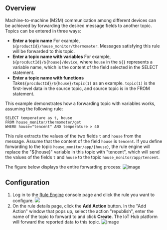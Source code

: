 [//]: # (chinagitpath:XXXXX)

## Overview
Machine-to-machine (M2M) communication among different devices can be achieved by forwarding the desired message fields to another topic. Topics can be entered in three ways:
- **Enter a topic name**
For example, ```${productId}/house_monitor/thermometer```. Messages satisfying this rule will be forwarded to this topic.
- **Enter a topic name with variables**
For example, ```${procductId}/${house}/device```, where ```house``` in the ```${}``` represents a variable name, which is the content of the field selected in the SELECT statement.
- **Enter a topic name with functions**
Take```${procductId}/${house}/topic(1)``` as an example. ```topic(1)``` is the first-level data in the source topic, and source topic is in the FROM statement.

This example demonstrates how a forwarding topic with variables works, assuming the following rule:

```
SELECT temperature as t, house 
FROM house_monitor/thermometer/get 
WHERE house="tencent" AND temperature > 40
```

This rule extracts the values of the two fields ```t``` and ```house``` from the message. Assume that the content of the field ```house``` is ```tencent```. If you define forwarding to the topic ```house_monitor/app/{house}```, the rule engine will replace the "${house}" variable in this topic with "tencent", which will send the values of the fields ```t``` and ```house``` to the topic ```house_monitor/app/tencent```.

The figure below displays the entire forwarding process:
![image](https://mc.qcloudimg.com/static/img/2fd61f602479ab39f47e7d6eb4f93558/gui3.png)
## Configuration
1. Log in to the [Rule Engine](https://console.cloud.tencent.com/iotcloud/rules/rule) console page and click the rule you want to configure.
![](https://main.qcloudimg.com/raw/0a0a0e5bc48aa0d4492ac0b8d3c7413c.png)
2. On the rule details page, click the **Add Action** button. In the "Add Action" window that pops up, select the action "republish", enter the name of the topic to forward to and click **Create**. The IoT Hub platform will forward the reported data to this topic.
![image](https://main.qcloudimg.com/raw/1b87e2ca055b5d0581c2fe7e6568c8fb.png)

